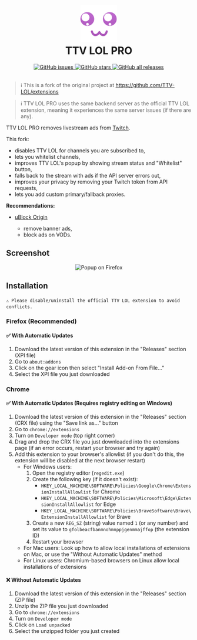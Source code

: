 <h1 align="center">
  <img src="src/images/brand/icon.png" height="100" width="100" alt="Icon" />
  <br />
  TTV LOL PRO
  <br />
</h1>

<div align="center">
  <a href="https://github.com/younesaassila/ttv-lol-pro/issues">
    <img
      alt="GitHub issues"
      src="https://img.shields.io/github/issues/younesaassila/ttv-lol-pro"
    />
  </a>
  <a href="https://github.com/younesaassila/ttv-lol-pro/stargazers">
    <img
      alt="GitHub stars"
      src="https://img.shields.io/github/stars/younesaassila/ttv-lol-pro"
    />
  </a>
  <a href="https://github.com/younesaassila/ttv-lol-pro/releases">
    <img
      alt="GitHub all releases"
      src="https://img.shields.io/github/downloads/younesaassila/ttv-lol-pro/total"
    />
  </a>
</div>

<br />

> ℹ️ This is a fork of the original project at https://github.com/TTV-LOL/extensions

> ℹ️ TTV LOL PRO uses the same backend server as the official TTV LOL extension, meaning it experiences the same server issues (if there are any).

TTV LOL PRO removes livestream ads from [Twitch](https://www.twitch.tv/).

This fork:

- disables TTV LOL for channels you are subscribed to,
- lets you whitelist channels,
- improves TTV LOL's popup by showing stream status and "Whitelist" button,
- falls back to the stream with ads if the API server errors out,
- improves your privacy by removing your Twitch token from API requests,
- lets you add custom primary/fallback proxies.

**Recommendations:**

- [uBlock Origin](https://ublockorigin.com/)

  - remove banner ads,
  - block ads on VODs.

## Screenshot

<div align="center">
  <img
    src="https://user-images.githubusercontent.com/47226184/210093901-2d0c7f62-5e1f-4ce2-83f3-e35812361e20.png"
    alt="Popup on Firefox"
  />
</div>

## Installation

`⚠️ Please disable/uninstall the official TTV LOL extension to avoid conflicts.`

### Firefox (Recommended)

#### ✅ With Automatic Updates

1. Download the latest version of this extension in the "Releases" section (XPI file)
1. Go to `about:addons`
1. Click on the gear icon then select "Install Add-on From File…"
1. Select the XPI file you just downloaded

### Chrome

#### ✅ With Automatic Updates (Requires registry editing on Windows)

1. Download the latest version of this extension in the "Releases" section (CRX file) using the "Save link as…" button
1. Go to `chrome://extensions`
1. Turn on `Developer mode` (top right corner)
1. Drag and drop the CRX file you just downloaded into the extensions page (if an error occurs, restart your browser and try again)
1. Add this extension to your browser's allowlist (if you don't do this, the extension will be disabled at the next browser restart)
   - For Windows users:
     1. Open the registry editor (`regedit.exe`)
     1. Create the following key (if it doesn't exist):
        - `HKEY_LOCAL_MACHINE\SOFTWARE\Policies\Google\Chrome\ExtensionInstallAllowlist` for Chrome
        - `HKEY_LOCAL_MACHINE\SOFTWARE\Policies\Microsoft\Edge\ExtensionInstallAllowlist` for Edge
        - `HKEY_LOCAL_MACHINE\SOFTWARE\Policies\BraveSoftware\Brave\ExtensionInstallAllowlist` for Brave
     1. Create a new `REG_SZ` (string) value named `1` (or any number) and set its value to `gfolbeacfbanmnohmnppjgenmmajffop` (the extension ID)
     1. Restart your browser
   - For Mac users: Look up how to allow local installations of extensions on Mac, or use the "Without Automatic Updates" method
   - For Linux users: Chromium-based browsers on Linux allow local installations of extensions

#### ❌ Without Automatic Updates

1. Download the latest version of this extension in the "Releases" section (ZIP file)
1. Unzip the ZIP file you just downloaded
1. Go to `chrome://extensions`
1. Turn on `Developer mode`
1. Click on `Load unpacked`
1. Select the unzipped folder you just created
